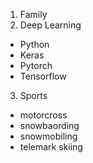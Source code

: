 1. Family
2. Deep Learning
  - Python
  - Keras
  - Pytorch
  - Tensorflow
3. Sports
  * motorcross
  * snowbaording
  * snowmobiling
  * telemark skiing
